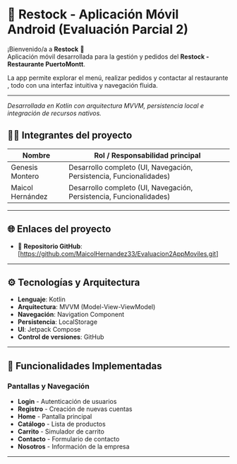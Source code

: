 # 📱 Restock - Aplicación Móvil Android (Evaluación Parcial 2)

¡Bienvenido/a a **Restock** 🚀  
Aplicación móvil desarrollada para la gestión y pedidos del **Restock - Restaurante PuertoMontt**.

La app permite explorar el menú, realizar pedidos y contactar al restaurante , todo con una interfaz intuitiva y navegación fluida.

---

*Desarrollada en Kotlin con arquitectura MVVM, persistencia local e integración de recursos nativos.*

## 👨‍💻 Integrantes del proyecto

| Nombre           | Rol / Responsabilidad principal                                          |
|------------------|--------------------------------------------------------------------------|
| Genesis Montero  | Desarrollo completo (UI, Navegación, Persistencia, Funcionalidades)      |
| Maicol Hernández | Desarrollo completo (UI, Navegación, Persistencia, Funcionalidades)      |
---

## 🌐 Enlaces del proyecto

- 📁 **Repositorio GitHub**: [https://github.com/MaicolHernandez33/Evaluacion2AppMoviles.git]


---

## ⚙️ Tecnologías y Arquitectura

- **Lenguaje**: Kotlin
- **Arquitectura**: MVVM (Model-View-ViewModel)
- **Navegación**: Navigation Component
- **Persistencia**: LocalStorage 
- **UI**: Jetpack Compose
- **Control de versiones**: GitHub

---

## 📱 Funcionalidades Implementadas

###  **Pantallas y Navegación**
- **Login** - Autenticación de usuarios
- **Registro** - Creación de nuevas cuentas
- **Home** - Pantalla principal
- **Catálogo** - Lista de productos
- **Carrito** - Simulador de carrito
- **Contacto** - Formulario de contacto
- **Nosotros** - Información de la empresa

---